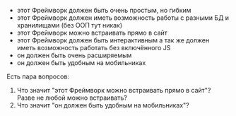 * этот Фреймворк должен быть очень простым, но гибким
* этот Фреймворк должен иметь возможность работы  с разными БД и хранилищами (без ООП тут никак)
* этот Фреймворк можно встраивать прямо в сайт
* этот Фреймворк должен быть интерактивным а так же должен иметь возможность работать без включённого JS
* он должен быть очень расширяемым
* он должен быть удобным на мобильниках

Есть пара вопросов:   
1. Что значит "этот Фреймворк можно встраивать прямо в сайт"? Разве не любой можно встраивать?  
2. Что значит "он должен быть удобным на мобильниках"?  
